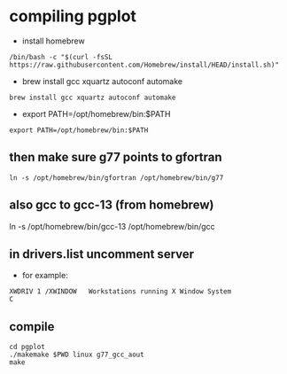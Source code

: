 # compiling pgplot

- install homebrew

```
/bin/bash -c "$(curl -fsSL https://raw.githubusercontent.com/Homebrew/install/HEAD/install.sh)"
```

- brew install gcc xquartz autoconf automake

```
brew install gcc xquartz autoconf automake
```

- export PATH=/opt/homebrew/bin:$PATH

```
export PATH=/opt/homebrew/bin:$PATH
```

## then make sure g77 points to gfortran

```
ln -s /opt/homebrew/bin/gfortran /opt/homebrew/bin/g77
```

## also gcc to gcc-13 (from homebrew)

ln -s /opt/homebrew/bin/gcc-13 /opt/homebrew/bin/gcc

## in drivers.list uncomment server

- for example:

```
XWDRIV 1 /XWINDOW   Workstations running X Window System                C
```

## compile

```
cd pgplot
./makemake $PWD linux g77_gcc_aout
make
```

